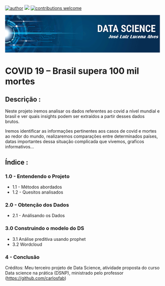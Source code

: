[![author](https://img.shields.io/badge/author-LuizLucena-red.svg)](https://www.linkedin.com/in/joseluizlucenaalves) [![](https://img.shields.io/badge/python-3.7+-blue.svg)](https://www.python.org/downloads/release/python-365/) [![contributions welcome](https://img.shields.io/badge/contributions-welcome-brightgreen.svg?style=flat)](https://github.com/datajluiz/Projetos-Data-science) 

<p align="center">
  <img src="https://github.com/datajluiz/Luiz-Lucena/blob/master/banner.png" >
</p>


# COVID 19 – Brasil supera 100 mil mortes

## Descrição :
Neste projeto iremos analisar os dados referentes ao covid a nível mundial e brasil e ver quais insights podem ser extraídos a partir desses dados brutos.

Iremos identificar as informações pertinentes aos casos de covid e mortes ao redor do mundo, realizaremos comparações entre determinados países, datas importantes dessa situação complicada que vivemos, graficos informativos...

## Índice : 
### 1.0 - Entendendo o Projeto
* 1.1 - Métodos abordados
* 1.2 - Quesitos analisados

### 2.0 - Obtenção dos Dados
* 2.1 - Análisando os Dados

### 3.0 Construindo o modelo do DS
* 3.1 Análise preditiva usando prophet
* 3.2 Wordcloud

### 4 - Conclusão


Créditos: Meu terceiro projeto de Data Science, atividade proposta do curso Data science na prática (DSNP), ministrado pelo professor (https://github.com/carlosfab) 
